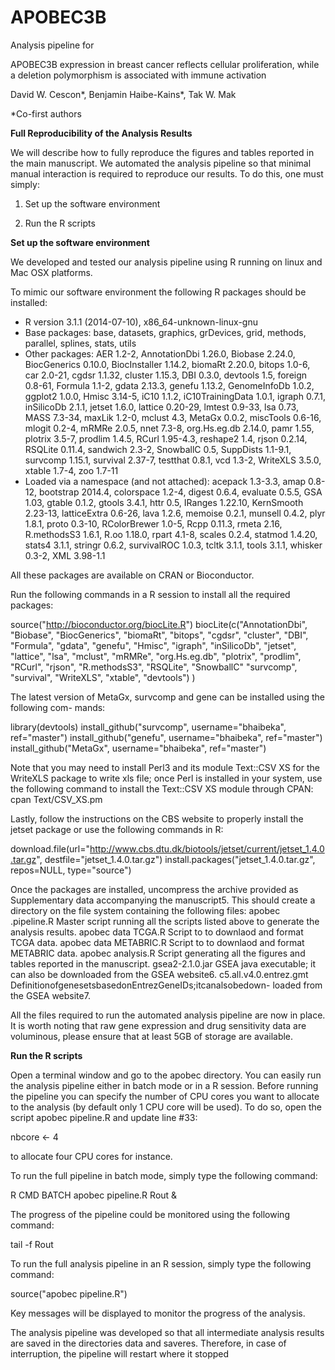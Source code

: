 APOBEC3B
========

Analysis pipeline for 

APOBEC3B expression in breast cancer reflects cellular proliferation, while a deletion polymorphism is associated with immune activation

David W. Cescon\*, Benjamin Haibe-Kains\*, Tak W. Mak

\*Co-first authors

**Full Reproducibility of the Analysis Results**

We will describe how to fully reproduce the figures and tables reported in the main manuscript. We automated the analysis pipeline so that minimal manual interaction is required to reproduce our results. To do this, one must simply:

1. Set up the software environment

2. Run the R scripts


**Set up the software environment**

We developed and tested our analysis pipeline using R running on linux and Mac OSX platforms.

To mimic our software environment the following R packages should be installed:
* R version 3.1.1 (2014-07-10), x86_64-unknown-linux-gnu
* Base packages: base, datasets, graphics, grDevices, grid, methods, parallel, splines, stats, utils
* Other packages: AER 1.2-2, AnnotationDbi 1.26.0, Biobase 2.24.0, BiocGenerics 0.10.0, BiocInstaller 1.14.2, biomaRt 2.20.0, bitops 1.0-6, car 2.0-21, cgdsr 1.1.32, cluster 1.15.3, DBI 0.3.0, devtools 1.5, foreign 0.8-61, Formula 1.1-2, gdata 2.13.3, genefu 1.13.2, GenomeInfoDb 1.0.2, ggplot2 1.0.0, Hmisc 3.14-5, iC10 1.1.2, iC10TrainingData 1.0.1, igraph 0.7.1, inSilicoDb 2.1.1, jetset 1.6.0, lattice 0.20-29, lmtest 0.9-33, lsa 0.73,
MASS 7.3-34, maxLik 1.2-0, mclust 4.3, MetaGx 0.0.2, miscTools 0.6-16, mlogit 0.2-4, mRMRe 2.0.5, nnet 7.3-8, org.Hs.eg.db 2.14.0, pamr 1.55, plotrix 3.5-7, prodlim 1.4.5, RCurl 1.95-4.3, reshape2 1.4, rjson 0.2.14, RSQLite 0.11.4, sandwich 2.3-2, SnowballC 0.5, SuppDists 1.1-9.1, survcomp 1.15.1, survival 2.37-7, testthat 0.8.1, vcd 1.3-2, WriteXLS 3.5.0, xtable 1.7-4, zoo 1.7-11
* Loaded via a namespace (and not attached): acepack 1.3-3.3, amap 0.8-12,
bootstrap 2014.4, colorspace 1.2-4, digest 0.6.4, evaluate 0.5.5, GSA 1.03, gtable 0.1.2, gtools 3.4.1, httr 0.5, IRanges 1.22.10, KernSmooth 2.23-13, latticeExtra 0.6-26,
lava 1.2.6, memoise 0.2.1, munsell 0.4.2, plyr 1.8.1, proto 0.3-10, RColorBrewer 1.0-5, Rcpp 0.11.3, rmeta 2.16, R.methodsS3 1.6.1, R.oo 1.18.0, rpart 4.1-8, scales 0.2.4, statmod 1.4.20, stats4 3.1.1, stringr 0.6.2, survivalROC 1.0.3, tcltk 3.1.1, tools 3.1.1, whisker 0.3-2, XML 3.98-1.1

All these packages are available on CRAN or Bioconductor.

Run the following commands in a R session to install all the required packages:

source("http://bioconductor.org/biocLite.R")
biocLite(c("AnnotationDbi", "Biobase",
    "BiocGenerics", "biomaRt", "bitops", "cgdsr",
    "cluster", "DBI", "Formula", "gdata",
    "genefu", "Hmisc", "igraph", "inSilicoDb",
    "jetset", "lattice", "lsa", "mclust", "mRMRe", "org.Hs.eg.db",
    "plotrix", "prodlim", "RCurl", "rjson", "R.methodsS3",
    "RSQLite", "SnowballC" "survcomp", "survival", "WriteXLS",
    "xtable", "devtools")
)

The latest version of MetaGx, survcomp and gene can be installed using the following com- mands:

library(devtools)
install_github("survcomp", username="bhaibeka", ref="master")
install_github("genefu", username="bhaibeka", ref="master")
install_github("MetaGx", username="bhaibeka", ref="master")

Note that you may need to install Perl3 and its module Text::CSV XS for the WriteXLS package to write xls file; once Perl is installed in your system, use the following command to install the Text::CSV XS module through CPAN:
cpan Text/CSV_XS.pm

Lastly, follow the instructions on the CBS website to properly install the jetset package or use the following commands in R:

download.file(url="http://www.cbs.dtu.dk/biotools/jetset/current/jetset_1.4.0.tar.gz",
 destfile="jetset_1.4.0.tar.gz")
install.packages("jetset_1.4.0.tar.gz", repos=NULL, type="source")

Once the packages are installed, uncompress the archive provided as Supplementary data accompanying the manuscript5. This should create a directory on the file system containing the following files:
apobec .pipeline.R Master script running all the scripts listed above to generate the analysis results.
apobec data TCGA.R Script to to downlaod and format TCGA data.
apobec data METABRIC.R Script to to downlaod and format METABRIC data.
apobec analysis.R Script generating all the figures and tables reported in the manuscript.
gsea2-2.1.0.jar GSEA java executable; it can also be downloaded from the GSEA website6.
c5.all.v4.0.entrez.gmt DefinitionofgenesetsbasedonEntrezGeneIDs;itcanalsobedown- loaded from the GSEA website7.

All the files required to run the automated analysis pipeline are now in place. It is worth noting that raw gene expression and drug sensitivity data are voluminous, please ensure that at least 5GB of storage are available.

**Run the R scripts**

Open a terminal window and go to the apobec directory. You can easily run the analysis pipeline either in batch mode or in a R session. Before running the pipeline you can specify the number of CPU cores you want to allocate to the analysis (by default only 1 CPU core will be used). To do so, open the script apobec pipeline.R and update line #33:

nbcore <- 4

to allocate four CPU cores for instance.

To run the full pipeline in batch mode, simply type the following command:

R CMD BATCH apobec pipeline.R Rout &

The progress of the pipeline could be monitored using the following command:

tail -f Rout

To run the full analysis pipeline in an R session, simply type the following command:

source("apobec pipeline.R")

Key messages will be displayed to monitor the progress of the analysis.

The analysis pipeline was developed so that all intermediate analysis results are saved in the directories data and saveres. Therefore, in case of interruption, the pipeline will restart where it stopped
